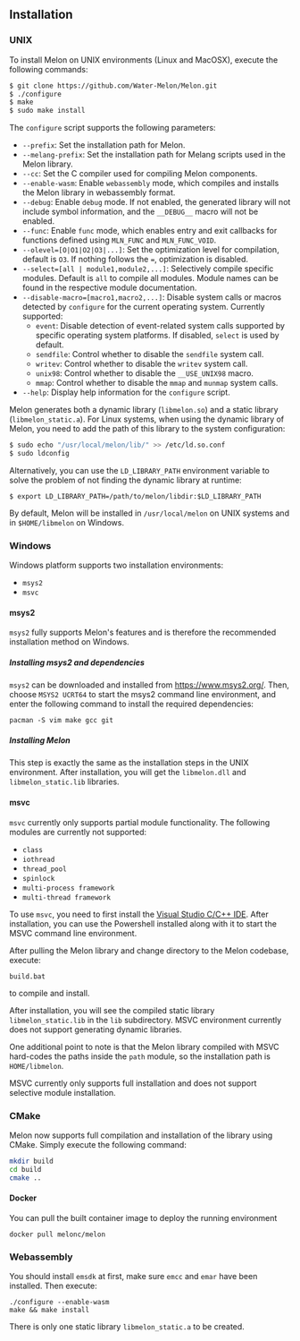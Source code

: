 ## Installation



### UNIX

To install Melon on UNIX environments (Linux and MacOSX), execute the following commands:

```bash
$ git clone https://github.com/Water-Melon/Melon.git
$ ./configure
$ make
$ sudo make install
```

The `configure` script supports the following parameters:

- `--prefix`: Set the installation path for Melon.
- `--melang-prefix`: Set the installation path for Melang scripts used in the Melon library.
- `--cc`: Set the C compiler used for compiling Melon components.
- `--enable-wasm`: Enable `webassembly` mode, which compiles and installs the Melon library in webassembly format.
- `--debug`: Enable `debug` mode. If not enabled, the generated library will not include symbol information, and the `__DEBUG__` macro will not be enabled.
- `--func`: Enable `func` mode, which enables entry and exit callbacks for functions defined using `MLN_FUNC` and `MLN_FUNC_VOID`.
- `--olevel=[O|O1|O2|O3|...]`: Set the optimization level for compilation, default is `O3`. If nothing follows the `=`, optimization is disabled.
- `--select=[all | module1,module2,...]`: Selectively compile specific modules. Default is `all` to compile all modules. Module names can be found in the respective module documentation.
- `--disable-macro=[macro1,macro2,...]`: Disable system calls or macros detected by `configure` for the current operating system. Currently supported:
  - `event`: Disable detection of event-related system calls supported by specific operating system platforms. If disabled, `select` is used by default.
  - `sendfile`: Control whether to disable the `sendfile` system call.
  - `writev`: Control whether to disable the `writev` system call.
  - `unix98`: Control whether to disable the `__USE_UNIX98` macro.
  - `mmap`: Control whether to disable the `mmap` and `munmap` system calls.
- `--help`: Display help information for the `configure` script.



Melon generates both a dynamic library (`libmelon.so`) and a static library (`libmelon_static.a`). For Linux systems, when using the dynamic library of Melon, you need to add the path of this library to the system configuration:

```bash
$ sudo echo "/usr/local/melon/lib/" >> /etc/ld.so.conf
$ sudo ldconfig
```

Alternatively, you can use the `LD_LIBRARY_PATH` environment variable to solve the problem of not finding the dynamic library at runtime:

```shell
$ export LD_LIBRARY_PATH=/path/to/melon/libdir:$LD_LIBRARY_PATH
```



By default, Melon will be installed in `/usr/local/melon` on UNIX systems and in `$HOME/libmelon` on Windows.



### Windows

Windows platform supports two installation environments:

- `msys2`
- `msvc`



#### msys2

`msys2` fully supports Melon's features and is therefore the recommended installation method on Windows.

##### Installing msys2 and dependencies

`msys2` can be downloaded and installed from https://www.msys2.org/. Then, choose `MSYS2 UCRT64` to start the msys2 command line environment, and enter the following command to install the required dependencies:

```
pacman -S vim make gcc git
```

##### Installing Melon

This step is exactly the same as the installation steps in the UNIX environment. After installation, you will get the `libmelon.dll` and `libmelon_static.lib` libraries.



#### msvc

`msvc` currently only supports partial module functionality. The following modules are currently not supported:

- `class`
- `iothread`
- `thread_pool`
- `spinlock`
- `multi-process framework`
- `multi-thread framework`

To use `msvc`, you need to first install the [Visual Studio C/C++ IDE](https://visualstudio.microsoft.com/vs/features/cplusplus/). After installation, you can use the Powershell installed along with it to start the MSVC command line environment.

After pulling the Melon library and change directory to the Melon codebase, execute:

```
build.bat
```

to compile and install.

After installation, you will see the compiled static library `libmelon_static.lib` in the `lib` subdirectory. MSVC environment currently does not support generating dynamic libraries.

One additional point to note is that the Melon library compiled with MSVC hard-codes the paths inside the `path` module, so the installation path is `HOME/libmelon`.

MSVC currently only supports full installation and does not support selective module installation.



### CMake

Melon now supports full compilation and installation of the library using CMake. Simply execute the following command:

```bash
mkdir build
cd build
cmake ..
```



#### Docker

You can pull the built container image to deploy the running environment

```shell
docker pull melonc/melon
```



### Webassembly

You should install `emsdk` at first, make sure `emcc` and `emar` have been installed. Then execute:

```
./configure --enable-wasm
make && make install
```

There is only one static library `libmelon_static.a` to be created.
